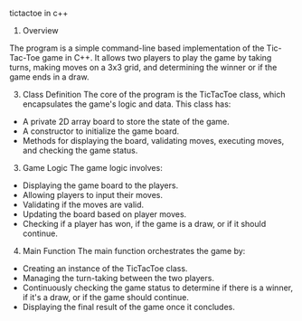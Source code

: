 tictactoe in c++
1. Overview


The program is a simple command-line based implementation of the Tic-Tac-Toe game in C++. It allows two players to play the game by taking turns, making moves on a 3x3 grid, and determining the winner or if the game ends in a draw.

3. Class Definition
The core of the program is the TicTacToe class, which encapsulates the game's logic and data. This class has:
- A private 2D array board to store the state of the game.
- A constructor to initialize the game board.
- Methods for displaying the board, validating moves, executing moves, and checking the game status.

3. Game Logic
The game logic involves:
- Displaying the game board to the players.
- Allowing players to input their moves.
- Validating if the moves are valid.
- Updating the board based on player moves.
- Checking if a player has won, if the game is a draw, or if it should continue.

4. Main Function
The main function orchestrates the game by:
- Creating an instance of the TicTacToe class.
- Managing the turn-taking between the two players.
- Continuously checking the game status to determine if there is a winner, if it's a draw, or if the game should continue.
- Displaying the final result of the game once it concludes.
